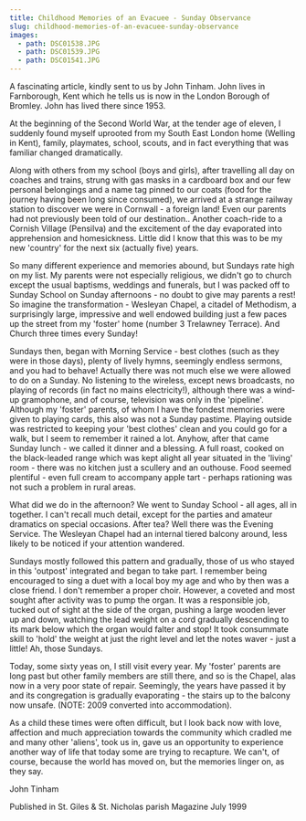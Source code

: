 ```yaml
---
title: Childhood Memories of an Evacuee - Sunday Observance
slug: childhood-memories-of-an-evacuee-sunday-observance
images:
  - path: DSC01538.JPG
  - path: DSC01539.JPG
  - path: DSC01541.JPG
---
```


A fascinating article, kindly sent to us by John Tinham. John lives in Farnborough, Kent which he tells us is now in the London Borough of Bromley. John has lived there since 1953.

At the beginning of the Second World War, at the tender age of eleven, I suddenly found myself uprooted from my South East London home (Welling in Kent), family, playmates, school, scouts, and in fact everything that was familiar changed dramatically.

Along with others from my school (boys and girls), after travelling all day on coaches and trains, strung with gas masks in a cardboard box and our few personal belongings and a name tag pinned to our coats (food for the journey having been long since consumed), we arrived at a strange railway station to discover we were in Cornwall - a foreign land! Even our parents had not previously been told of our destination.. Another coach-ride to a Cornish Village (Pensilva) and the excitement of the day evaporated into apprehension and homesickness. Little did I know that this was to be my new 'country' for the next six (actually five) years.

So many different experience and memories abound, but Sundays rate high on my list. My parents were not especially religious, we didn't go to church except the usual baptisms, weddings and funerals, but I was packed off to Sunday School on Sunday afternoons - no doubt to give may parents a rest! So imagine the transformation - Wesleyan Chapel, a citadel of Methodism, a surprisingly large, impressive and well endowed building just a few paces up the street from my 'foster' home (number 3 Trelawney Terrace). And Church three times every Sunday!

Sundays then, began with Morning Service - best clothes (such as they were in those days), plenty of lively hymns, seemingly endless sermons, and you had to behave! Actually there was not much else we were allowed to do on a Sunday. No listening to the wireless, except news broadcasts, no playing of records (in fact no mains electricity!), although there was a wind-up gramophone, and of course, television was only in the 'pipeline'. Although my 'foster' parents, of whom I have the fondest memories were given to playing cards, this also was not a Sunday pastime. Playing outside was restricted to keeping your 'best clothes' clean and you could go for a walk, but I seem to remember it rained a lot. Anyhow, after that came Sunday lunch - we called it dinner and a blessing. A full roast, cooked on the black-leaded range which was kept alight all year situated in the 'living' room - there was no kitchen just a scullery and an outhouse. Food seemed plentiful - even full cream to accompany apple tart - perhaps rationing was not such a problem in rural areas.

What did we do in the afternoon? We went to Sunday School - all ages, all in together. I can't recall much detail, except for the parties and amateur dramatics on special occasions. After tea? Well there was the Evening Service. The Wesleyan Chapel had an internal tiered balcony around, less likely to be noticed if your attention wandered.

Sundays mostly followed this pattern and gradually, those of us who stayed in this 'outpost' integrated and began to take part. I remember being encouraged to sing a duet with a local boy my age and who by then was a close friend. I don't remember a proper choir. However, a coveted and most sought after activity was to pump the organ. It was a responsible job, tucked out of sight at the side of the organ, pushing a large wooden lever up and down, watching the lead weight on a cord gradually descending to its mark below which the organ would falter and stop! It took consummate skill to 'hold' the weight at just the right level and let the notes waver - just a little! Ah, those Sundays.

Today, some sixty yeas on, I still visit every year. My 'foster' parents are long past but other family members are still there, and so is the Chapel, alas now in a very poor state of repair. Seemingly, the years have passed it by and its congregation is gradually evaporating - the stairs up to the balcony now unsafe. (NOTE: 2009 converted into accommodation).

As a child these times were often difficult, but I look back now with love, affection and much appreciation towards the community which cradled me and many other 'aliens', took us in, gave us an opportunity to experience another way of life that today some are trying to recapture. We can't, of course, because the world has moved on, but the memories linger on, as they say.

John Tinham

Published in St. Giles & St. Nicholas parish Magazine July 1999

